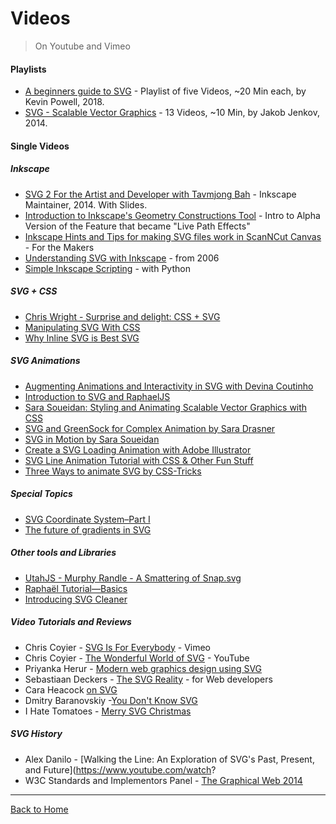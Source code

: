# Videos

> On Youtube and Vimeo

#### Playlists

* [A beginners guide to SVG](https://www.youtube.com/playlist?list=PL4-IK0AVhVjP0EeV513_b30lhGRTfMbYd) - Playlist of five  Videos, ~20 Min each, by Kevin Powell, 2018.
* [SVG - Scalable Vector Graphics](https://www.youtube.com/watch?v=PQxtlY19kto&list=PLL8woMHwr36F2tCFnWTbVBQAGQ6nTcXOO) - 13 Videos, ~10 Min, by Jakob Jenkov, 2014.

#### Single Videos

##### Inkscape

* [SVG 2 For the Artist and Developer with Tavmjong Bah](http://youtu.be/UL2-ZAyvXOM) - Inkscape Maintainer, 2014. With Slides.
* [Introduction to Inkscape's Geometry Constructions Tool](http://vimeo.com/14955725) - Intro to Alpha Version of the Feature that became "Live Path Effects"
* [Inkscape Hints and Tips for making SVG files work in ScanNCut Canvas](https://www.youtube.com/watch?v=ktTunTp3Pl4) - For the Makers
* [Understanding SVG with Inkscape](https://www.youtube.com/watch?v=3jw_ED0_H3Q) - from 2006
* [Simple Inkscape Scripting](https://github.com/spakin/SimpInkScr) - with Python

##### SVG + CSS

* [Chris Wright - Surprise and delight: CSS + SVG](https://www.youtube.com/watch?v=0NFct2yOfiI)
* [Manipulating SVG With CSS](https://www.youtube.com/watch?v=FW1bwgOhQNo)
* [Why Inline SVG is Best SVG](https://www.youtube.com/watch?v=af4ZQJ14yu8)

##### SVG Animations

* [Augmenting Animations and Interactivity in SVG with Devina Coutinho](http://youtu.be/oIRITi6IcWQ)
* [Introduction to SVG and RaphaelJS](https://www.youtube.com/watch?v=ECUhNrlyTkE)
* [Sara Soueidan: Styling and Animating Scalable Vector Graphics with CSS](http://youtu.be/hI9roqOKKO8)
* [SVG and GreenSock for Complex Animation by Sara Drasner](https://www.youtube.com/watch?v=ZNukcHhpSXg)
* [SVG in Motion by Sara Soueidan](https://vimeo.com/album/3953264/video/166790778)
* [Create a SVG Loading Animation with Adobe Illustrator](https://www.youtube.com/watch?v=1lmFMsrLgwM)
* [SVG Line Animation Tutorial with CSS & Other Fun Stuff](https://www.youtube.com/watch?v=XBdbgD2BaEI)
* [Three Ways to animate SVG by CSS-Tricks](https://css-tricks.com/video-screencasts/135-three-ways-animate-svg/)

##### Special Topics

* [SVG Coordinate System–Part I](https://www.youtube.com/watch?v=FCOeMy7HrBc)
* [The future of gradients in SVG](https://www.youtube.com/watch?v=47nhFrI_P8Y)

##### Other tools and Libraries

* [UtahJS - Murphy Randle - A Smattering of Snap.svg](https://www.youtube.com/watch?v=D_ypzPGDtmI)
* [Raphaël Tutorial—Basics](http://vimeo.com/6411308)
* [Introducing SVG Cleaner](http://vimeo.com/34706772)

##### Video Tutorials and Reviews

* Chris Coyier - [SVG Is For Everybody](https://vimeo.com/99828116) - Vimeo
* Chris Coyier - [The Wonderful World of SVG](https://www.youtube.com/watch?v=tsGa-gcckwY) - YouTube
* Priyanka Herur - [Modern web graphics design using SVG](https://www.youtube.com/watch?v=T1BhasZre0k)
* Sebastiaan Deckers - [The SVG Reality](https://www.youtube.com/watch?v=VQ7_MwjPqKs&list=TLnovNiLOsOSo) - for Web developers
* Cara Heacock [on SVG](https://www.youtube.com/watch?v=J88cOi92whU)
* Dmitry Baranovskiy -[You Don't Know SVG](https://www.youtube.com/watch?v=SeLOt_BRAqc)
* I Hate Tomatoes - [Merry SVG Christmas](https://www.youtube.com/watch?v=6j2zdoa6a7Q)

##### SVG History

* Alex Danilo - [Walking the Line: An Exploration of SVG's Past, Present, and Future](https://www.youtube.com/watch?
* W3C Standards and Implementors Panel - [The Graphical Web 2014](http://youtu.be/TLE3_nmcbWc)

---
[Back to Home](https://github.com/knbknb/awesome-svg)
